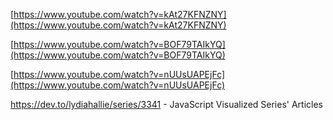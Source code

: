 [https://www.youtube.com/watch?v=kAt27KFNZNY](https://www.youtube.com/watch?v=kAt27KFNZNY)

[https://www.youtube.com/watch?v=BOF79TAIkYQ](https://www.youtube.com/watch?v=BOF79TAIkYQ)

[https://www.youtube.com/watch?v=nUUsUAPEjFc](https://www.youtube.com/watch?v=nUUsUAPEjFc)

<https://dev.to/lydiahallie/series/3341> - JavaScript Visualized Series' Articles
